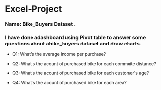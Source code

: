 # Excel-Project
### Name: Bike_Buyers Dataset .

### I have done adashboard using Pivot table to answer some questions about abike_buyers dataset and draw charts.

- Q1: What's the average income per purchase?


- Q2: What's the acount of purchased bike for each commuite distance?


- Q3: What's the acount of purchased bike for each customer's age?


- Q4: What's the acount of purchased bike for each area?

